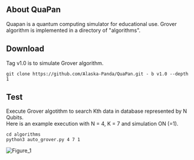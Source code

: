 ## About QuaPan
Quapan is a quantum computing simulator for educational use.
Grover algorithm is implemented in a directory of "algorithms".

## Download 
Tag v1.0 is to simulate Grover algorithm.
```
git clone https://github.com/Alaska-Panda/QuaPan.git - b v1.0 --depth 1
```

## Test
Execute Grover algotithm to search Kth data in database represented by N Qubits. \
Here is an example execution with N = 4, K = 7 and simulation ON (=1).
```
cd algorithms
python3 auto_grover.py 4 7 1 
```
![Figure_1](https://user-images.githubusercontent.com/70809847/193384287-c1157675-eb17-49c0-808f-626d05a157cd.png)

